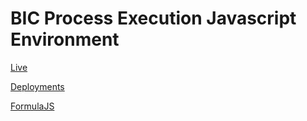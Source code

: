 # BIC Process Execution Javascript Environment

[Live](https://go-hse.github.io/bic-js-env/src/html/index.html)

[Deployments](https://github.com/go-hse/bic-js-env/deployments)

[FormulaJS](https://formulajs.info/functions/)
